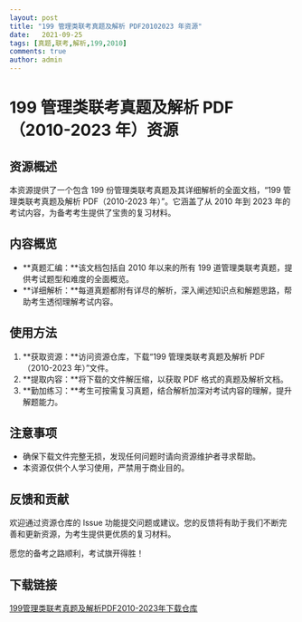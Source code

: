 ```yaml
---
layout: post
title: "199 管理类联考真题及解析 PDF20102023 年资源"
date:   2021-09-25
tags: [真题,联考,解析,199,2010]
comments: true
author: admin
---
```

# **199 管理类联考真题及解析 PDF（2010-2023 年）资源**

## **资源概述**

本资源提供了一个包含 199 份管理类联考真题及其详细解析的全面文档，“199 管理类联考真题及解析 PDF（2010-2023 年）”。它涵盖了从 2010 年到 2023 年的考试内容，为备考考生提供了宝贵的复习材料。

## **内容概览**

- **真题汇编：**该文档包括自 2010 年以来的所有 199 道管理类联考真题，提供考试题型和难度的全面概览。
- **详细解析：**每道真题都附有详尽的解析，深入阐述知识点和解题思路，帮助考生透彻理解考试内容。

## **使用方法**

1. **获取资源：**访问资源仓库，下载“199 管理类联考真题及解析 PDF（2010-2023 年）”文件。
2. **提取内容：**将下载的文件解压缩，以获取 PDF 格式的真题及解析文档。
3. **勤加练习：**考生可按需复习真题，结合解析加深对考试内容的理解，提升解题能力。

## **注意事项**

- 确保下载文件完整无损，发现任何问题时请向资源维护者寻求帮助。
- 本资源仅供个人学习使用，严禁用于商业目的。

## **反馈和贡献**

欢迎通过资源仓库的 Issue 功能提交问题或建议。您的反馈将有助于我们不断完善和更新资源，为考生提供更优质的复习材料。

愿您的备考之路顺利，考试旗开得胜！

## 下载链接

[199管理类联考真题及解析PDF2010-2023年下载仓库](https://pan.quark.cn/s/05fb0485cdf5)